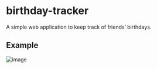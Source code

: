 # birthday-tracker
A simple web application to keep track of friends’ birthdays.

## Example
![image](https://github.com/Aeziren/birthday-tracker/assets/123553708/febb34e8-f7fc-40e4-94c7-b6eeedaa7248)

